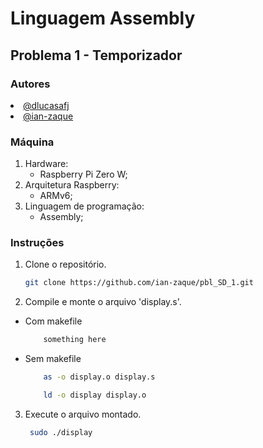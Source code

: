 # Linguagem Assembly

## Problema 1 - Temporizador

### Autores
<div align="justify">
    <li><a href="https://github.com/dlucasafj">@dlucasafj</a></li>
    <li><a href="https://github.com/ian-zaque">@ian-zaque</a></li>
</div>

### Máquina

1. Hardware:
    - Raspberry Pi Zero W;
2. Arquitetura Raspberry:
    - ARMv6;
3. Linguagem de programação: 
    - Assembly;
  

### Instruções

1. Clone o repositório.
    ```sh
    git clone https://github.com/ian-zaque/pbl_SD_1.git
    ```

2. Compile e monte o arquivo 'display.s'.
  * Com makefile
    ```sh
        something here
    ```

  * Sem makefile
    ```sh
        as -o display.o display.s
    ```
    ```sh
        ld -o display display.o
    ```

3. Execute o arquivo montado.
    ```sh
     sudo ./display
     ```
